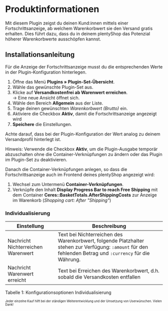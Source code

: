# Produktinformationen

Mit diesem Plugin zeigst du deinen Kund:innen mittels einer Fortschrittsanzeige, ab welchem Warenkorbwert sie den Versand gratis erhalten. Dies führt dazu, dass du in deinem plentyShop das Potenzial höherer Warenkorbwerte ausschöpfen kannst.

## Installationsanleitung

Für die Anzeige der Fortschrittsanzeige musst du die entsprechenden Werte in der Plugin-Konfiguration hinterlegen.

1. Öffne das Menü **Plugins » Plugin-Set-Übersicht**.
2. Wähle das gewünschte Plugin-Set aus.
3. Klicke auf **Versandkostenfrei ab Warenwert erreichen**.<br>→ Eine neue Ansicht öffnet sich.
4. Wähle den Bereich **Allgemein** aus der Liste.
5. Trage deinen gewünschten _Warenkorbwert (Brutto)_ ein.
6. Aktiviere die Checkbox **Aktiv**, damit die Fortschrittsanzeige angezeigt wird
7. **Speichere** die Einstellungen.

<div class="alert alert-info" role="alert">
    Achte darauf, dass bei der Plugin-Konfiguration der Wert analog zu deinem Versandprofil hinterlegt ist.
</div>

Hinweis: Verwende die Checkbox **Aktiv**, um die Plugin-Ausgabe temporär abzuschalten ohne die Container-Verknüpfungen zu ändern oder das Plugin im Plugin-Set zu deaktivieren.

Danach die Container-Verknüpfungen anlegen, so dass die Fortschrittsanzeige auch im Frontend deines plentyShop angezeigt wird:

1. Wechsel zum Untermenü **Container-Verknüpfungen**.
1. Verknüpfe den Inhalt **Display Progress Bar to reach Free Shipping** mit dem Container **Ceres::BasketTotals.AfterShippingCosts** zur Anzeige im Warenkorb (_Shopping cart: After "Shipping"_)

### Individualisierung

| Einstellung                        | Beschreibung |
|------------------------------------|---------------|
| Nachricht Nichterreichen Warenwert | Text bei Nichterreichen des Warenkorbwert, folgende Platzhalter stehen zur Verfügung: `:amount` für den fehlenden Betrag und `:currency` für die Währung. |
| Nachricht Warenwert erreicht       | Text bei Erreichen des Warenkorbwert, d.h. sobald die Versandkosten entfallen |

Tabelle 1: Konfigurationsoptionen Individualisierung


<sub><sup>Jeder einzelne Kauf hilft bei der ständigen Weiterentwicklung und der Umsetzung von Userwünschen. Vielen Dank!</sup></sub>